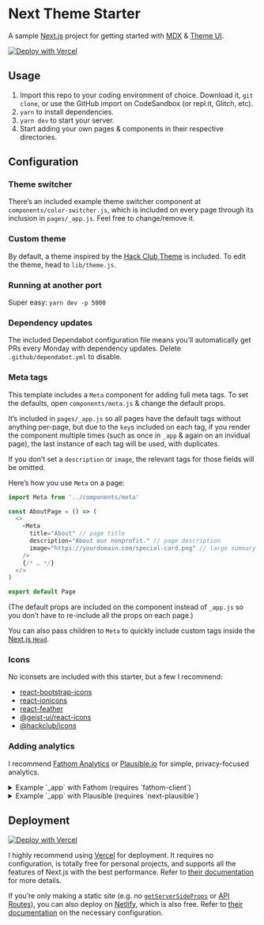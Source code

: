 # Next Theme Starter

A sample [Next.js] project for getting started with [MDX] & [Theme UI].

[![Deploy with Vercel](https://vercel.com/button)](https://vercel.com/new/git/external?repository-url=https%3A%2F%2Fgithub.com%2Flachlanjc%2Fnext-theme-starter&repository-name=next-theme-starter)

[next.js]: https://nextjs.org
[mdx]: https://mdxjs.com
[theme ui]: https://theme-ui.com

## Usage

1. Import this repo to your coding environment of choice. Download it, `git clone`, or use the GitHub import on CodeSandbox (or repl.it, Glitch, etc).
2. `yarn` to install dependencies.
3. `yarn dev` to start your server.
4. Start adding your own pages & components in their respective directories.

## Configuration

### Theme switcher

There’s an included example theme switcher component at `components/color-switcher.js`,
which is included on every page through its inclusion in `pages/_app.js`.
Feel free to change/remove it.

### Custom theme

By default, a theme inspired by the [Hack Club Theme](https://theme.hackclub.com) is included.
To edit the theme, head to `lib/theme.js`.

### Running at another port

Super easy: `yarn dev -p 5000`

### Dependency updates

The included Dependabot configuration file means you’ll automatically get PRs
every Monday with dependency updates. Delete `.github/dependabot.yml` to
disable.

### Meta tags

This template includes a `Meta` component for adding full meta tags.
To set the defaults, open `components/meta.js` & change the default props.

It’s included in `pages/_app.js` so all pages have the default tags without
anything per-page, but due to the `key`s included on each tag, if you render
the component multiple times (such as once in `_app` & again on an invidual page),
the last instance of each tag will be used, with duplicates.

If you don’t set a `description` or `image`, the relevant tags for those fields
will be omitted.

Here’s how you use `Meta` on a page:

```js
import Meta from '../components/meta'

const AboutPage = () => (
  <>
    <Meta
      title="About" // page title
      description="About our nonprofit." // page description
      image="https://yourdomain.com/special-card.png" // large summary card image URL
    />
    {/* … */}
  </>
)

export default Page
```

(The default props are included on the component instead of `_app.js` so you
don’t have to re-include all the props on each page.)

You can also pass children to `Meta` to quickly include custom tags inside the
[Next.js `Head`](https://nextjs.org/docs/api-reference/next/head).

### Icons

No iconsets are included with this starter, but a few I recommend:

- [react-bootstrap-icons](https://github.com/ismamz/react-bootstrap-icons)
- [react-ionicons](https://github.com/zamarrowski/react-ionicons)
- [react-feather](https://github.com/feathericons/react-feather)
- [@geist-ui/react-icons](https://github.com/geist-org/react-icons)
- [@hackclub/icons](https://github.com/hackclub/icons)

### Adding analytics

I recommend [Fathom Analytics](https://usefathom.com/ref/NXBJA2) or
[Plausible.io](https://plausible.io)
for simple, privacy-focused analytics.

<details>
<summary>Example `_app` with Fathom (requires `fathom-client`)</summary>

```js
import React, { useEffect } from 'react'
import { useRouter } from 'next/router'
import Head from 'next/head'

import Meta from '../components/meta'
import theme from '../lib/theme'
import { ThemeProvider } from 'theme-ui'
import * as Fathom from 'fathom-client'

const App = ({ Component, pageProps }) => {
  const router = useRouter()

  useEffect(() => {
    Fathom.load('YOURCODE', {
      includedDomains: ['YOURDOMAIN.com'],
      url: 'https://YOURSUB.YOURDOMAIN.com/script.js', // optional
    })
    const onRouteChangeComplete = () => Fathom.trackPageview()
    router.events.on('routeChangeComplete', onRouteChangeComplete)
    return () => {
      router.events.off('routeChangeComplete', onRouteChangeComplete)
    }
  }, [])

  return (
    <ThemeProvider theme={theme}>
      <Meta />
      <Component {...pageProps} />
    </ThemeProvider>
  )
}

export default App
```

</details>
<details>
<summary>Example `_app` with Plausible (requires `next-plausible`)</summary>

```js
import * as React from 'react'
import Head from 'next/head'

import PlausibleProvider from 'next-plausible'
import theme from '../lib/theme'
import { ThemeProvider } from 'theme-ui'
import Meta from '../components/meta'

const App = ({ Component, pageProps }) => {
  return (
    <PlausibleProvider domain="YOURDOMAIN.com">
      <ThemeProvider theme={theme}>
        <Meta />
        <Component {...pageProps} />
      </ThemeProvider>
    </PlausibleProvider>
  )
}

export default App
```

</details>

## Deployment

[![Deploy with Vercel](https://vercel.com/button)](https://vercel.com/import/git?s=https%3A%2F%2Fgithub.com%2Flachlanjc%2Fnext-theme-starter&repo-name=next-theme-project)

I highly recommend using [Vercel](https://vercel.com) for deployment. It requires no
configuration, is totally free for personal projects, and supports all the features
of Next.js with the best performance. Refer to [their documentation](https://vercel.com/docs#deploy-an-existing-project)
for more details.

If you’re only making a static site (e.g. no [`getServerSideProps`](https://nextjs.org/docs/basic-features/data-fetching#getserversideprops-server-side-rendering)
or [API Routes](https://nextjs.org/docs/api-routes/introduction)), you can also
deploy on [Netlify](https://netlify.com), which is also free. Refer to [their documentation](https://docs.netlify.com/configure-builds/common-configurations/#next-js)
on the necessary configuration.
